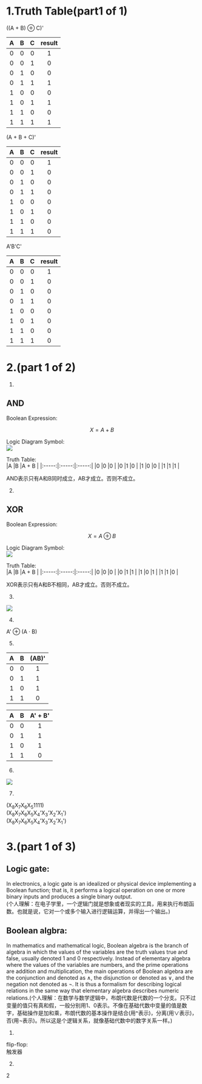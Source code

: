 # 1.Truth Table(part1 of 1)

((A + B) ⊕ C)'

|A      |B      |C      |result |    
|:-----:|:-----:|:-----:|:-----:|
|0      |0      |0      |1      |
|0      |0      |1      |0      |
|0      |1      |0      |0      |
|0      |1      |1      |1      |
|1      |0      |0      |0      |
|1      |0      |1      |1      |
|1      |1      |0      |0      |
|1      |1      |1      |1      | 


(A + B + C)'    

|A      |B      |C      |result |    
|:-----:|:-----:|:-----:|:-----:|
|0      |0      |0      |1      |
|0      |0      |1      |0      |
|0      |1      |0      |0      |
|0      |1      |1      |0      |
|1      |0      |0      |0      |
|1      |0      |1      |0      |
|1      |1      |0      |0      |
|1      |1      |1      |0      |    

A'B'C'    

|A      |B      |C      |result |    
|:-----:|:-----:|:-----:|:-----:|
|0      |0      |0      |1      |
|0      |0      |1      |0      |
|0      |1      |0      |0      |
|0      |1      |1      |0      |
|1      |0      |0      |0      |
|1      |0      |1      |0      |
|1      |1      |0      |0      |
|1      |1      |1      |0      |

# 2.(part 1 of 2)    
1)    
## AND    
Boolean Expression:    

$$X = A + B$$

Logic Diagram Symbol:   
![](http://a1.qpic.cn/psb?/V14CiVqW3GWRJY/7wADVTYr*6SuRdqSO0Uh0Uic9Hh4WaJnA0D7aJ.NmTI!/c/dDQBAAAAAAAA&ek=1&kp=1&pt=0&bo=xABhAAAAAAARF4U!&tl=3&vuin=2382454583&tm=1539849600&sce=60-2-2&rf=0-0)

Truth Table:    
|A      |B      |A + B      |
|:-----:|:-----:|:-----:|
|0      |0      |0      |
|0      |1      |0      |
|1      |0      |0      |
|1      |1      |1      |    

AND表示只有A和B同时成立，AB才成立。否则不成立。    

2)
## XOR    
Boolean Expression:    

$$X = A ⊕ B$$

Logic Diagram Symbol:   
![](http://a2.qpic.cn/psb?/V14CiVqW3GWRJY/v.nkEXo29K85jJiF0bY6YS1eZmqEZnFimeSIKWSWRdk!/c/dDUBAAAAAAAA&ek=1&kp=1&pt=0&bo=wQBcAAAAAAARF70!&t=5&tl=3&vuin=2382454583&tm=1539853200&sce=60-2-2&rf=0-0)

Truth Table:    
|A      |B      |A + B      |
|:-----:|:-----:|:-----:|
|0      |0      |0      |
|0      |1      |1      |
|1      |0      |1      |
|1      |1      |0      |    

XOR表示只有A和B不相同，AB才成立。否则不成立。    

3)
![](http://m.qpic.cn/psb?/V14CiVqW3GWRJY/yv2S7TFfJP*mzKCMhtdeIxqeXHURYcR*i0wiEvtyt0w!/b/dFMBAAAAAAAA&bo=gASIAgAAAAADByw!&rf=viewer_4)   

4)
A' ⊕ (A · B)     

5) 
|A      |B      |(AB)'      |
|:-----:|:-----:|:-----:|
|0      |0      |1      |
|0      |1      |1      |
|1      |0      |1      |
|1      |1      |0      |

|A      |B      |A' + B'      |
|:-----:|:-----:|:-----:|
|0      |0      |1      |
|0      |1      |1      |
|1      |0      |1      |
|1      |1      |0      |

6)
![](http://m.qpic.cn/psb?/V14CiVqW3GWRJY/yDLCuO.1asvrqkh6eMVY1*DHrleO17G0ipYJ9d2E7k4!/b/dC4BAAAAAAAA&bo=GQYrBAAAAAADBxI!&rf=viewer_4)  

7) 
(X<sub>8</sub>X<sub>7</sub>X<sub>6</sub>X<sub>5</sub>1111)    
(X<sub>8</sub>X<sub>7</sub>X<sub>6</sub>X<sub>5</sub>X<sub>4</sub>'X<sub>3</sub>'X<sub>2</sub>'X<sub>1</sub>')    
(X<sub>8</sub>X<sub>7</sub>X<sub>6</sub>X<sub>5</sub>X<sub>4</sub>'X<sub>3</sub>'X<sub>2</sub>'X<sub>1</sub>')    

# 3.(part 1 of 3)

## Logic gate:
In electronics, a logic gate is an idealized or physical device implementing a Boolean function; that is, it performs a logical operation on one or more binary inputs and produces a single binary output.    
(个人理解：在电子学里，一个逻辑门就是想象或者现实的工具，用来执行布朗函数。也就是说，它对一个或多个输入进行逻辑运算，并得出一个输出。)    

## Boolean algbra:
In mathematics and mathematical logic, Boolean algebra is the branch of algebra in which the values of the variables are the truth values true and false, usually denoted 1 and 0 respectively. Instead of elementary algebra where the values of the variables are numbers, and the prime operations are addition and multiplication, the main operations of Boolean algebra are the conjunction and denoted as ∧, the disjunction or denoted as ∨, and the negation not denoted as ¬. It is thus a formalism for describing logical relations in the same way that elementary algebra describes numeric relations.(个人理解：在数学与数学逻辑中，布朗代数是代数的一个分支。只不过变量的值只有真和假，一般分别用1、0表示。不像在基础代数中变量的值是数字，基础操作是加和乘，布朗代数的基本操作是结合(用^表示)，分离(用∨表示)，否(用¬表示)。所以这是个逻辑关系，就像基础代数中的数字关系一样。)    

1)
flip-flop:    
触发器

2)
2